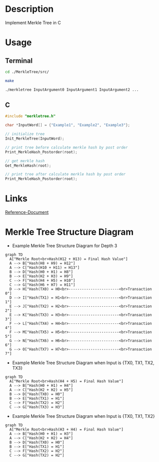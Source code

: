 # Description
Implement Merkle Tree in C



# Usage
## Terminal
```bash
cd ./MerkleTree/src/

make

./merkletree InputArgument0 InputArgument1 InputArgument2 ...
```
## C
``` C
#include "merkletree.h"

char *InputWord[] = {"Example1", "Example2", "Example3"};

// initialize tree
Init_MerkleTree(InputWord);

// print tree before calculate merkle hash by post order
Print_MerkleHash_Postorder(root);

// get merkle hash
Get_MerkleHash(root);

// print tree after calculate merkle hash by post order
Print_MerkleHash_Postorder(root);
```



# Links
[Reference-Document](https://ko.wikipedia.org/wiki/%ED%95%B4%EC%8B%9C_%ED%8A%B8%EB%A6%AC)



# Merkle Tree Structure Diagram
- Example Merkle Tree Structure Diagram for Depth 3
```mermaid
graph TD
  A["Merkle Root<br>Hash(H12 + H13) = Final Hash Value"]
  A --> B["Hash(H8 + H9) = H12"]
  A --> C["Hash(H10 + H11) = H13"]
  B --> D["Hash(H0 + H1) = H8"]
  B --> E["Hash(H2 + H3) = H9"]
  C --> F["Hash(H4 + H5) = H10"]
  C --> G["Hash(H6 + H7) = H11"]
  D --> H["Hash(TX0) = H0<br>-----------------------<br>Transaction 0"]  
  D --> I["Hash(TX1) = H1<br>-----------------------<br>Transaction 1"]
  E --> J["Hash(TX2) = H2<br>-----------------------<br>Transaction 2"]
  E --> K["Hash(TX3) = H3<br>-----------------------<br>Transaction 3"]
  F --> L["Hash(TX4) = H4<br>-----------------------<br>Transaction 4"]
  F --> M["Hash(TX5) = H5<br>-----------------------<br>Transaction 5"]
  G --> N["Hash(TX6) = H6<br>-----------------------<br>Transaction 6"]
  G --> O["Hash(TX7) = H7<br>-----------------------<br>Transaction 7"]
```
- Example Merkle Tree Structure Diagram when Input is {TX0, TX1, TX2, TX3}
```mermaid
graph TD
  A["Merkle Root<br>Hash(H4 + H5) = Final Hash Value"]
  A --> B["Hash(H0 + H1) = H4"]
  A --> C["Hash(H2 + H2) = H5"]
  B --> D["Hash(TX0) = H0"]
  B --> E["Hash(TX1) = H1"]
  C --> F["Hash(TX2) = H2"]
  C --> G["Hash(TX3) = H3"]
```
- Example Merkle Tree Structure Diagram when Input is {TX0, TX1, TX2}
```mermaid
graph TD
  A["Merkle Root<br>Hash(H3 + H4) = Final Hash Value"]
  A --> B["Hash(H0 + H1) = H3"]
  A --> C["Hash(H2 + H2) = H4"]
  B --> D["Hash(TX0) = H0"]
  B --> E["Hash(TX1) = H1"] 
  C --> F["Hash(TX2) = H2"]
  C --> G["Hash(TX2) = H2"]
```
